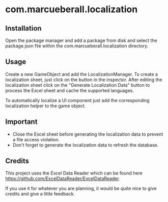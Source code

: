 # com.marcueberall.localization

## Installation

Open the package manager and add a package from disk and select the package.json file within the com.marcueberall.localization directory.

## Usage

Create a new GameObject and add the LocalizationManager. To create a localization sheet, just click on the button in the inspector. After editing the localization sheet click on the "Generate Localization Data" button to process the Excel sheet and cache the supported languages.

To automatically localize a UI component just add the corresponding localization helper to the game object.

## Important

- Close the Excel sheet before generating the localization data to prevent a file access violation.
- Don't forget to generate the localization data to refresh the database.

## Credits

This project uses the Excel Data Reader which can be found here https://github.com/ExcelDataReader/ExcelDataReader.

If you use it for whatever you are planning, it would be quite nice to give credits and give a little feedback.
